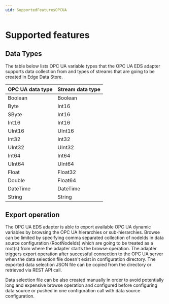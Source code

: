 ```yaml
---
uid: SupportedFeaturesOPCUA
---
```


# Supported features

## Data Types

The table below lists OPC UA variable types that the OPC UA EDS adapter supports data collection from and types of streams that are going to be created in Edge Data Store.

| OPC UA data type | Stream data type |
|------------------|------------------|
| Boolean          | Boolean          |
| Byte             | Int16            |
| SByte            | Int16            |
| Int16            | Int16            |
| UInt16           | UInt16           |
| Int32            | Int32            |
| UInt32           | UInt32           |
| Int64            | Int64            |
| UInt64           | UInt64           |
| Float            | Float32          |
| Double           | Float64          |
| DateTime         | DateTime         |
| String           | String           |

## Export operation

The OPC UA EDS adapter is able to export available OPC UA dynamic variables by browsing the OPC UA hierarchies or sub-hierarchies. Browse can be limited by specifying comma separated collection of nodeIds in data source configuration (RootNodeIds) which are going to be treated as a root(s) from where the adapter starts the browse operation. The adapter triggers export operation after successful connection to the OPC UA server when the data selection file doesn't exist in configuration directory. The exported data selection JSON file can be copied from the directory or retrieved via REST API call.

Data selection file can be also created manually in order to avoid potentially long and expensive browse operation and configured before configuring data source or pushed in one configuration call with data source configuration.
